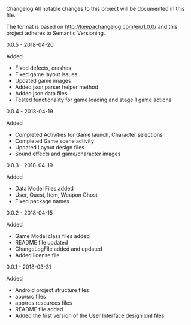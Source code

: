 Changelog
All notable changes to this project will be documented in this file.

The format is based on http://keepachangelog.com/en/1.0.0/ and this project adheres to Semantic Versioning.


0.0.5 - 2018-04-20

Added

- Fixed defects, crashes
- Fixed game layout issues
- Updated game images
- Added json parser helper method
- Added json data files
- Tested functionality for game loading and stage 1 game actions



0.0.4 - 2018-04-19

Added

- Completed Activities for Game launch, Character selections
- Completed Game scene activity
- Updated Layout design files
- Sound effects and game/character images


0.0.3 - 2018-04-19

Added

- Data Model Files added
- User, Quest, Item, Weapon Ghost
- Fixed package names

0.0.2 - 2018-04-15

Added

- Game Model class files added
- README file updated
- ChangeLogFile added and updated
- Added license file


0.0.1 - 2018-03-31

Added

- Android project structure files
- app/src files
- app/res resources files
- README file added
- Added the first version of the User Interface design xml files
